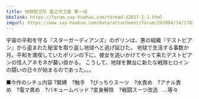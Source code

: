 ```yaml
---
title: 地球防卫队 星之守卫者 第一话
bbslink: https://forum.say-huahuo.com/thread-32817-1-1.html
imgurl: https://www.say-huahuo.com/data/attachment/forum/201904/14/170240vkn3kckxkzzin88z.jpg
---
```


宇宙の平和を守る『スターガーディアンズ』のポリンは、悪の組織『デストピアン』から盗まれた秘宝を取り返し地球へと逃げ延びた。
地球で生活する事数か月。平和を満喫していたポリンの下に、彼女を追いかけてやって来たデストピアンの怪人アネモネが襲い掛かる。
こうして、地球を舞台に新たな戦隊ヒロインの闘いの日々が始まるのであった。。。


■今作のシチュ内容
?緊縛　?触手　?ぴっちりスーツ　?水責め　?アナル責め　?電マ責め　?バキュームベッド
?変身解除　?戦闘スーツ改造　…等々<!--more-->
